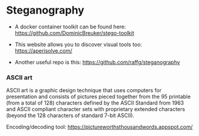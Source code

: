 # Steganography

- A docker container toolkit can be found here: https://github.com/DominicBreuker/stego-toolkit 

- This website allows you to discover visual tools too: https://aperisolve.com/

- Another useful repo is this: https://github.com/raffg/steganography

### ASCII art
ASCII art is a graphic design technique that uses computers for presentation and consists of pictures pieced together from the 95 printable (from a total of 128) characters defined by the ASCII Standard from 1963 and ASCII compliant character sets with proprietary extended characters (beyond the 128 characters of standard 7-bit ASCII).


Encoding/decoding tool: https://pictureworthsthousandwords.appspot.com/ 